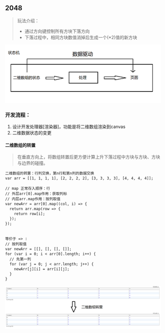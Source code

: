 ## 2048

> 玩法介绍：
> * 通过方向键控制所有方块下落方向
> * 下落过程中，相同方块数值消掉后生成一个(*2)值的新方块

![整体过程](https://github.com/imwng/demo/blob/master/imgs/2048.png)

### 开发流程：
1. 设计开发处理器[渲染器]，功能是将二维数组渲染到canvas
2. 二维数据状态的变更

#### 二维数组的转置
> 在垂直方向上，将数组转置后更方便计算上升下落过程中方块与方块、方块与边界的碰撞。
```
二维数组的转置：行列交换，第n行和第n列的数据交换
var arr = [[1, 1, 1, 1], [2, 2, 2, 2], [3, 3, 3, 3], [4, 4, 4, 4]];

// map 正常存入顺序：行
// 外层arr[0].map作用：获取列标
// 内层arr.map作用：按列取值
var newArr = arr[0].map((col, i) => {
  return arr.map(row => {
    return row[i];
  });
});


等价于 => :
// 按列取值
var newArr = [[], [], [], []];
for (var i = 0; i < arr[0].length; i++) {
  // 先第一列
  for (var j = 0; j < arr.length; j++) {
    newArr[j][i] = arr[i][j];
  }
}
```
![二维数组转置](https://github.com/imwng/demo/blob/master/imgs/2048_转置.png)
